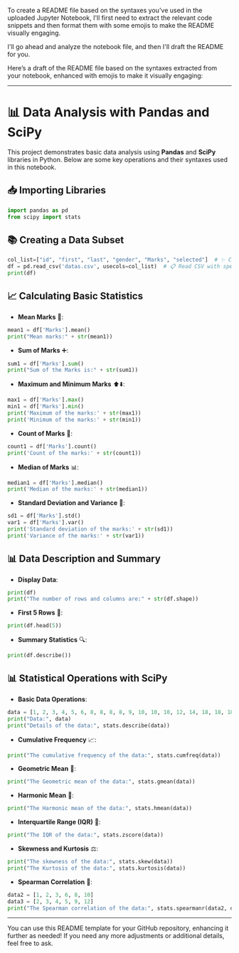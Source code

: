 To create a README file based on the syntaxes you've used in the uploaded Jupyter Notebook, I'll first need to extract the relevant code snippets and then format them with some emojis to make the README visually engaging.

I'll go ahead and analyze the notebook file, and then I'll draft the README for you.

Here’s a draft of the README file based on the syntaxes extracted from your notebook, enhanced with emojis to make it visually engaging:

---

# 📊 Data Analysis with Pandas and SciPy

This project demonstrates basic data analysis using **Pandas** and **SciPy** libraries in Python. Below are some key operations and their syntaxes used in this notebook.

## 📥 Importing Libraries
```python
import pandas as pd
from scipy import stats
```

## 📚 Creating a Data Subset
```python
col_list=["id", "first", "last", "gender", "Marks", "selected"]  # ✨ Creation of a subset from a large dataset
df = pd.read_csv('datas.csv', usecols=col_list)  # 📋 Read CSV with specific columns
print(df)
```

## 📈 Calculating Basic Statistics
- **Mean Marks** 🎯:
```python
mean1 = df['Marks'].mean()
print("Mean marks:" + str(mean1))
```
- **Sum of Marks** ➕:
```python
sum1 = df['Marks'].sum()
print("Sum of the Marks is:" + str(sum1))
```
- **Maximum and Minimum Marks** ⬆️⬇️:
```python
max1 = df['Marks'].max()
min1 = df['Marks'].min()
print('Maximum of the marks:' + str(max1))
print('Minimum of the marks:' + str(min1))
```
- **Count of Marks** 🔢:
```python
count1 = df['Marks'].count()
print('Count of the marks:' + str(count1))
```
- **Median of Marks** 📊:
```python
median1 = df['Marks'].median()
print('Median of the marks:' + str(median1))
```
- **Standard Deviation and Variance** 📐:
```python
sd1 = df['Marks'].std()
var1 = df['Marks'].var()
print('Standard deviation of the marks:' + str(sd1))
print('Variance of the marks:' + str(var1))
```

## 📊 Data Description and Summary
- **Display Data**:
```python
print(df)
print("The number of rows and columns are:" + str(df.shape))
```
- **First 5 Rows** 📝:
```python
print(df.head(5))
```
- **Summary Statistics** 🔍:
```python
print(df.describe())
```

## 📊 Statistical Operations with SciPy
- **Basic Data Operations**:
```python
data = [1, 2, 3, 4, 5, 6, 8, 8, 8, 8, 9, 10, 10, 10, 12, 14, 18, 18, 18, 22, 39, 44, 55, 55, 55, 55, 66, 78, 79, 88]
print("Data:", data)
print("Details of the data:", stats.describe(data))
```
- **Cumulative Frequency** 📈:
```python
print("The cumulative frequency of the data:", stats.cumfreq(data))
```
- **Geometric Mean** 📐:
```python
print("The Geometric mean of the data:", stats.gmean(data))
```
- **Harmonic Mean** 🎵:
```python
print("The Harmonic mean of the data:", stats.hmean(data))
```
- **Interquartile Range (IQR)** 📏:
```python
print("The IQR of the data:", stats.zscore(data))
```
- **Skewness and Kurtosis** ⚖️:
```python
print("The skewness of the data:", stats.skew(data))
print("The Kurtosis of the data:", stats.kurtosis(data))
```
- **Spearman Correlation** 🔗:
```python
data2 = [1, 2, 3, 6, 8, 10]
data3 = [2, 3, 4, 5, 9, 12]
print("The Spearman correlation of the data:", stats.spearmanr(data2, data3))
```

---

You can use this README template for your GitHub repository, enhancing it further as needed! If you need any more adjustments or additional details, feel free to ask.
